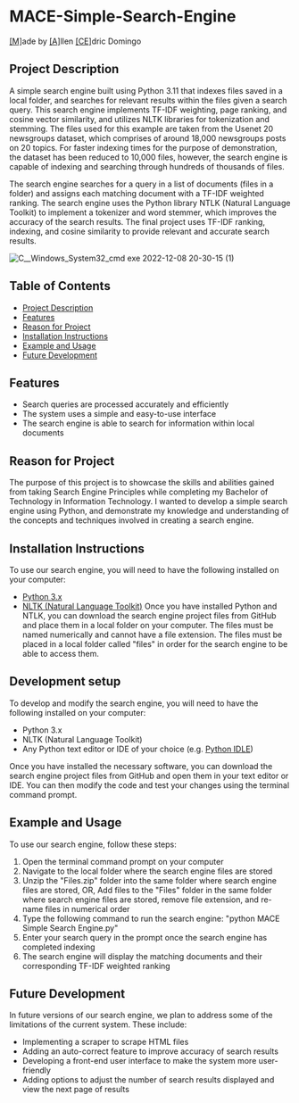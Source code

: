 # MACE-Simple-Search-Engine
<html><ins>[M]</ins>ade by <ins>[A]</ins>llen <ins>[CE]</ins>dric Domingo</html>

## Project Description
A simple search engine built using Python 3.11 that indexes files saved in a local folder, and searches for relevant results within the files given a search query. This search engine implements TF-IDF weighting, page ranking, and cosine vector similarity, and utilizes NLTK libraries for tokenization and stemming. The files used for this example are taken from the Usenet 20 newsgroups dataset, which comprises of around 18,000 newsgroups posts on 20 topics. For faster indexing times for the purpose of demonstration, the dataset has been reduced to 10,000 files, however, the search engine is capable of indexing and searching through hundreds of thousands of files. 

The search engine searches for a query in a list of documents (files in a folder) and assigns each matching document with a TF-IDF weighted ranking. The search engine uses the Python library NTLK (Natural Language Toolkit) to implement a tokenizer and word stemmer, which improves the accuracy of the search results. The final project uses TF-IDF ranking, indexing, and cosine similarity to provide relevant and accurate search results. 



![C__Windows_System32_cmd exe 2022-12-08 20-30-15 (1)](https://user-images.githubusercontent.com/81552207/206625917-9fb63303-746f-447a-a451-ca52f748b649.gif)


## Table of Contents

- [Project Description](#project-description)
- [Features](#features)
- [Reason for Project](#reason-for-project)
- [Installation Instructions](#installation-instructions)
- [Example and Usage](#example-and-usage)
- [Future Development](#future-development)

## Features
* Search queries are processed accurately and efficiently
* The system uses a simple and easy-to-use interface
* The search engine is able to search for information within local documents

## Reason for Project

The purpose of this project is to showcase the skills and abilities gained from taking Search Engine Principles while completing my Bachelor of Technology in Information Technology. I wanted to develop a simple search engine using Python, and demonstrate my knowledge and understanding of the concepts and techniques involved in creating a search engine.

## Installation Instructions
To use our search engine, you will need to have the following installed on your computer:

* [Python 3.x](https://www.python.org/downloads/)
* [NLTK (Natural Language Toolkit)](https://www.nltk.org/install.html)
Once you have installed Python and NTLK, you can download the search engine project files from GitHub and place them in a local folder on your computer. The files must be named numerically and cannot have a file extension. The files must be placed in a local folder called "files" in order for the search engine to be able to access them.

## Development setup
To develop and modify the search engine, you will need to have the following installed on your computer:

* Python 3.x
* NLTK (Natural Language Toolkit)
* Any Python text editor or IDE of your choice (e.g. [Python IDLE](https://docs.python.org/3/library/idle.html))

Once you have installed the necessary software, you can download the search engine project files from GitHub and open them in your text editor or IDE. You can then modify the code and test your changes using the terminal command prompt.

## Example and Usage
To use our search engine, follow these steps:

  1. Open the terminal command prompt on your computer
  2. Navigate to the local folder where the search engine files are stored
  3. Unzip the "Files.zip" folder into the same folder where search engine files are stored, OR, 
     Add files to the "Files" folder in the same folder where search engine files are stored, remove file extension, and re-name files in numerical order
  4. Type the following command to run the search engine: "python MACE Simple Search Engine.py"
  5. Enter your search query in the prompt once the search engine has completed indexing
  6. The search engine will display the matching documents and their corresponding TF-IDF weighted ranking

## Future Development
In future versions of our search engine, we plan to address some of the limitations of the current system. These include:

* Implementing a scraper to scrape HTML files
* Adding an auto-correct feature to improve accuracy of search results
* Developing a front-end user interface  to make the system more user-friendly
* Adding options to adjust the number of search results displayed and view the next page of results






